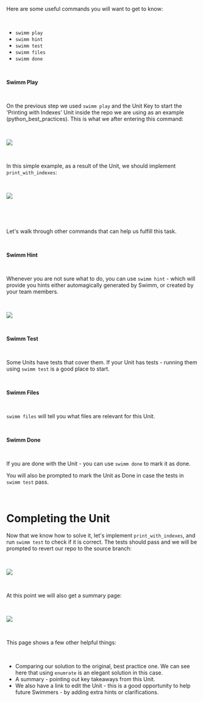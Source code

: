 Here are some useful commands you will want to get to know:  

&nbsp;

- `swimm play`
- `swimm hint`
- `swimm test`
- `swimm files`
- `swimm done`


&nbsp;

**Swimm Play**

&nbsp;

On the previous step we used `swimm play` and the Unit Key to start the 'Printing with Indexes' Unit inside the repo we are using as an example (python_best_practices). This is what we after entering this command:

&nbsp;

![](https://github.com/swimmio/public/raw/master/screenshots/swimm_play.png)

&nbsp;

In this simple example, as a result of the Unit, we should implement `print_with_indexes`:

&nbsp;

![](https://github.com/swimmio/public/raw/master/screenshots/print_with_indexes.png)

&nbsp;


&nbsp;

Let's walk through other commands that can help us fulfill this task.

&nbsp;


**Swimm Hint**

&nbsp;

Whenever you are not sure what to do, you can use `swimm hint` - which will provide you hints either automagically generated by Swimm, or created by your team members.

&nbsp;

![](https://github.com/swimmio/public/raw/master/screenshots/swimm_hint.png)

&nbsp;

**Swimm Test**

&nbsp;

Some Units have tests that cover them. If your Unit has tests - running them using `swimm test` is a good place to start.

&nbsp;

**Swimm Files**

&nbsp;

`swimm files` will tell you what files are relevant for this Unit.

&nbsp;

**Swimm Done**

&nbsp;

If you are done with the Unit - you can use `swimm done` to mark it as done.


You will also be prompted to mark the Unit as Done in case the tests in `swimm test` pass.


&nbsp;
&nbsp;

# Completing the Unit

Now that we know how to solve it, let's implement `print_with_indexes`, and run `swimm test` to check if it is correct. The tests should pass and we will be prompted to revert our repo to the source branch:

&nbsp;

![](https://github.com/swimmio/public/raw/master/screenshots/swimm_test_success.png)

&nbsp;


At this point we will also get a summary page:

&nbsp;

![](https://github.com/swimmio/public/raw/master/screenshots/summary.png)

&nbsp;

This page shows a few other helpful things:

&nbsp;

* Comparing our solution to the original, best practice one. We can see here that using `enumrate` is an elegant solution in this case.
* A summary - pointing out key takeaways from this Unit.
* We also have a link to edit the Unit - this is a good opportunity to help future Swimmers - by adding extra hints or clarifications.
